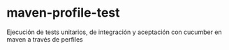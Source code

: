 # maven-profile-test
Ejecución de tests unitarios, de integración y aceptación con cucumber en maven a través de perfiles
